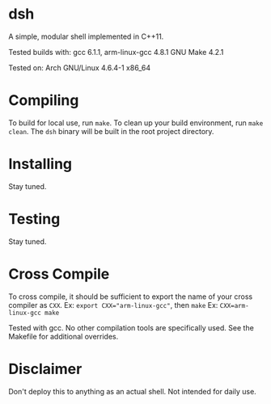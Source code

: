 # dsh
A simple, modular shell implemented in C++11.

Tested builds with:
gcc 6.1.1, arm-linux-gcc 4.8.1
GNU Make 4.2.1

Tested on:
Arch GNU/Linux 4.6.4-1 x86_64

# Compiling
To build for local use, run `make`.
To clean up your build environment, run `make clean`.
The `dsh` binary will be built in the root project directory.

# Installing
Stay tuned.

# Testing
Stay tuned.

# Cross Compile
To cross compile, it should be sufficient to export the name of your cross compiler as `CXX`.
Ex: `export CXX="arm-linux-gcc"`, then `make`
Ex: `CXX=arm-linux-gcc make`

Tested with gcc. No other compilation tools are specifically used.
See the Makefile for additional overrides.

# Disclaimer
Don't deploy this to anything as an actual shell. Not intended for daily use.
